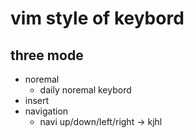 # vim style of keybord   

## three mode  
- noremal 
    - daily noremal keybord
- insert
- navigation
    - navi up/down/left/right -> kjhl
